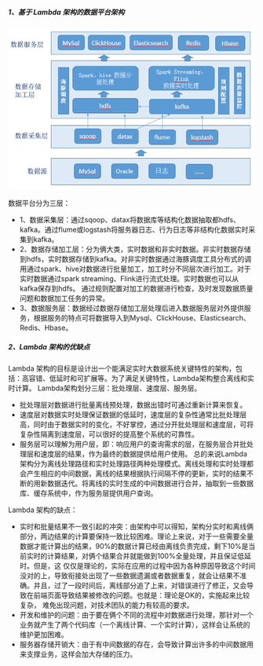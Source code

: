 ##### 1、基于 Lambda 架构的数据平台架构

<img alt="img_3.png" src="img_3.png"/>

数据平台分为三层：
- 1、数据采集层：通过sqoop、datax将数据库等结构化数据抽取都hdfs、kafka。通过flume或logstash将服务器日志、行为日志等非结构化数据实时采集到kafka。
- 2、数据存储加工层：分为俩大类，实时数据和非实时数据。非实时数据存储到hdfs，实时数据存储到kafka。对非实时数据通过海豚调度工具分布式的调用通过spark、hive对数据进行批量加工，加工时分不同层次进行加工。对于实时数据通过spark streaming、Flink进行流式处理。实时数据也可以从kafka保存到hdfs。
通过规则配置对加工的数据进行检查，及时发现数据质量问题和数据加工任务的异常。
- 3、数据服务层：数据经过数据存储加工层处理后进入数据服务层对外提供服务，根据服务的特点可将数据导入到Mysql、ClickHouse、Elasticsearch、Redis、Hbase。

##### 2、Lambda 架构的优缺点
Lambda 架构的目标是设计出一个能满足实时大数据系统关键特性的架构，包括：高容错、低延时和可扩展等。为了满足关键特性，Lambda架构整合离线和实时计算。
Lambda架构划分三层：批处理层、速度层、服务层。
- 批处理层对数据进行批量离线预处理，数据出错时可通过重新计算来恢复。
- 速度层对数据实时处理保证数据的低延时，速度层的复杂性通常比批处理层高，同时由于数据实时的变化，不好掌控，通过分开批处理层和速度层，可将复杂性隔离到速度层，可以很好的提高整个系统的可靠性。
- 服务层可以理解为用户层，即：响应用户的查询需求的层，在服务层合并批处理层和速度层的结果，作为最终的数据提供给用户使用。
总的来说Lambda 架构分为离线处理路径和实时处理路径两种处理模式。离线处理和实时处理都会产生相应的中间数据，离线的结果根据执行间隔不停的更新，实时的结果不断的用新数据迭代。将离线的实时生成的中间数据进行合并，抽取到一些数据库、缓存系统中，作为服务层提供用户查询。

Lambda 架构的缺点：
- 实时和批量结果不一致引起的冲突：由架构中可以得知，架构分实时和离线俩部分，两边结果的计算要保持一致比较困难。理论上来说，对于一些需要全量数据才能计算出的结果，90%的数据计算已经由离线负责完成，剩下10%是当前实时的计算结果，对俩个结果合并就能做到100%全量处理，并且保证低延时。但是，这
仅仅是理论的，实际在应用的过程中因为各种原因导致这个时间没对的上，导致衔接处出现了一些数据遗漏或者数据重复，就会让结果不准确。并且，过了一段时间后，离线部分追了上来，对错误进行了修正，又会导致在前端页面导致结果被修改的问题。也就是：理论是OK的，实施起来比较复杂，
难免出现问题，对技术团队的能力有较高的要求。
- 开发和维护的问题：由于要在俩个不同的流程中对数据进行处理，那针对一个业务就产生了两个代码库（一个离线计算、一个实时计算），这样会让系统的维护更加困难。
- 服务器存储开销大：由于有中间数据的存在，会导致计算出许多的中间数据用来支撑业务，这样会加大存储的压力。